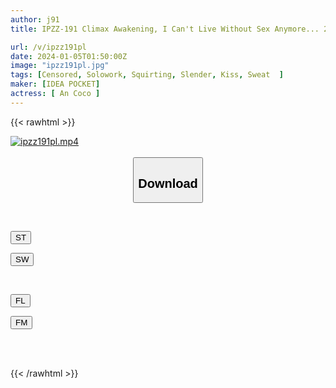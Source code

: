 ```yaml
---
author: j91
title: IPZZ-191 Climax Awakening, I Can't Live Without Sex Anymore... 289 Climax Orgasms, 2004 Pussy Convulsions, 2004 Demon Pistons, 2721 Pleasure Tides That Cannot Be Measured, An Kokoro

url: /v/ipzz191pl
date: 2024-01-05T01:50:00Z
image: "ipzz191pl.jpg"
tags: [Censored, Solowork, Squirting, Slender, Kiss, Sweat	]
maker: [IDEA POCKET]
actress: [ An Coco ]
---
```



{{< rawhtml >}}

<div class="video" data-videoid="orVRe46xq2IJexl">
    <a href="javascript:;">
        <img src="/v/ipzz191pl/ipzz191pl.jpg" width="WIDTH" height="HEIGHT" alt="ipzz191pl.mp4" loading="lazy">
    </a>
</div>

<script type="text/javascript" src="https://j91.asia/asset/on-demand-st.js"></script>

<br>
  <link rel="stylesheet" href="https://j91.asia/asset/bs5.css">
  
  <center>
  <button class="btn btn-primary" type="button" data-bs-toggle="collapse" data-bs-target=".multi-collapse" aria-expanded="false" aria-controls="multiCollapseExample1 multiCollapseExample2"><h2>Download</h2></button></center>
</p>
<div class="row">
  <div class="col">
    <div class="collapse multi-collapse" id="multiCollapseExample1">
      <div class="card card-body">
	      	      <br>
<div class="buttons">  
<p><a href="https://streamtape.to/v/orVRe46xq2IJexl" target="_blank"><button class="btn-hover color-3"><i class="fa fa-download"></i> ST</button></a></p>
<p><a href="https://flaswish.com/35d7lo0it6ta" target="_blank"><button class="btn-hover color-2"><i class="fa fa-download"></i> SW</button></a></p></div>
    </div>
  </div>
</div>
  <div class="col">
    <div class="collapse multi-collapse" id="multiCollapseExample2">
      <div class="card card-body">
	      <br>
<div class="buttons">
<p><a href="javascript:;" target="_blank"><button class="btn-hover color-9"><i class="fa fa-download"></i> FL</button></a></p>
<p><a href="javascript:;" target="_blank"><button class="btn-hover color-8"><i class="fa fa-download"></i> FM</button></a></p></div>
<br><br>
      </div>
    </div>
  </div>
</div>

{{< /rawhtml >}}